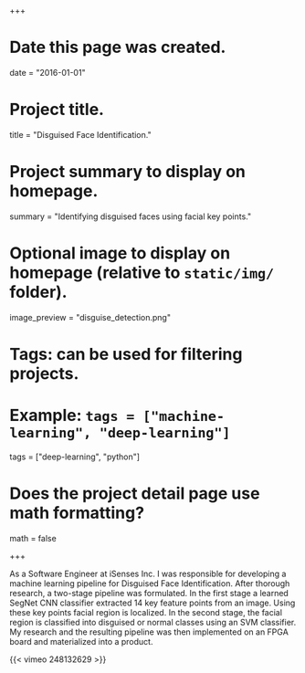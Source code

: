 +++
# Date this page was created.
date = "2016-01-01"

# Project title.
title = "Disguised Face Identification."

# Project summary to display on homepage.
summary = "Identifying disguised faces using facial key points."

# Optional image to display on homepage (relative to `static/img/` folder).
image_preview = "disguise_detection.png"

# Tags: can be used for filtering projects.
# Example: `tags = ["machine-learning", "deep-learning"]`
tags = ["deep-learning", "python"]

# Does the project detail page use math formatting?
math = false

+++

As a Software Engineer at iSenses Inc. I was responsible for developing a machine learning pipeline for Disguised Face Identification.
After thorough research, a two-stage pipeline was formulated. In the first stage a learned SegNet CNN classifier extracted 14 key feature points from an image. Using these key points facial region is localized. In the second stage, the facial region is classified into disguised or normal classes using an SVM classifier. My research and the resulting pipeline was then implemented on an FPGA board and materialized into a product.

{{< vimeo 248132629 >}}
